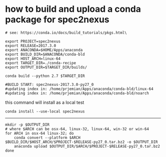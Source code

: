 
# how to build and upload a conda package for spec2nexus

	# see: https://conda.io/docs/build_tutorials/pkgs.html\

	export PROJECT=spec2nexus
	export RELEASE=2017.3.0
	export ANACONDA=$HOME/Apps/anaconda
	export BUILD_DIR=$ANACONDA/conda-bld
	export HOST_ARCH=linux-64
	export TARGET_DIR=./conda-recipe
	export OUTPUT_DIR=$TARGET_DIR/builds/

	conda build --python 2.7 $TARGET_DIR

	#BUILD START: spec2nexus-2017.3.0-py27_0
	#updating index in: /home/prjemian/Apps/anaconda/conda-bld/linux-64
	#updating index in: /home/prjemian/Apps/anaconda/conda-bld/noarch


this command will install as a local test

	conda install --use-local spec2nexus

---------------------------

	mkdir -p $OUTPUT_DIR
	# where $ARCH can be osx-64, linux-32, linux-64, win-32 or win-64
	for ARCH in osx-64 linux-32; do
	    conda convert --platform $ARCH $BUILD_DIR/$HOST_ARCH/$PROJECT-$RELEASE-py27_0.tar.bz2 -o $OUTPUT_DIR
	    anaconda upload $OUTPUT_DIR/$ARCH/$PROJECT-$RELEASE-py27_0.tar.bz2
	done
